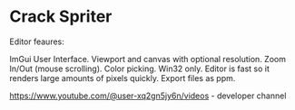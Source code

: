 # Crack Spriter
 
Editor feaures:

ImGui User Interface.
Viewport and canvas with optional resolution.
Zoom In/Out (mouse scrolling).
Color picking.
Win32 only.
Editor is fast so it renders large amounts of pixels quickly.
Export files as ppm.

https://www.youtube.com/@user-xq2gn5jy6n/videos - developer channel
